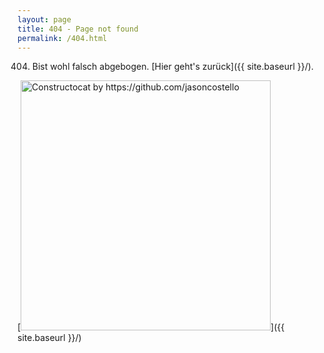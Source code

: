 ```yaml
---
layout: page
title: 404 - Page not found
permalink: /404.html
---
```


404. Bist wohl falsch abgebogen. [Hier geht's zurück]({{ site.baseurl }}/).

[<img src="{{ site.baseurl }}/images/404.jpg" alt="Constructocat by https://github.com/jasoncostello" style="width: 400px;"/>]({{ site.baseurl }}/)
